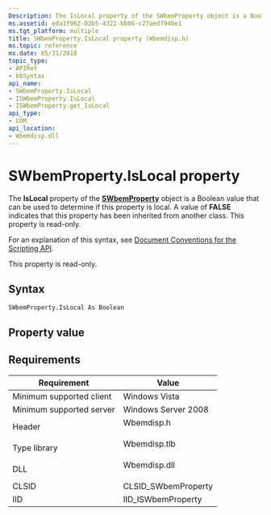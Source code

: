 ```yaml
---
Description: The IsLocal property of the SWbemProperty object is a Boolean value that can be used to determine if this property is local. A value of FALSE indicates that this property has been inherited from another class. This property is read-only.
ms.assetid: eda1f962-03b5-4322-bb06-c27aedf94be1
ms.tgt_platform: multiple
title: SWbemProperty.IsLocal property (Wbemdisp.h)
ms.topic: reference
ms.date: 05/31/2018
topic_type: 
- APIRef
- kbSyntax
api_name: 
- SWbemProperty.IsLocal
- ISWbemProperty.IsLocal
- ISWbemProperty.get_IsLocal
api_type: 
- COM
api_location: 
- Wbemdisp.dll
---
```


# SWbemProperty.IsLocal property

The **IsLocal** property of the [**SWbemProperty**](swbemproperty.md) object is a Boolean value that can be used to determine if this property is local. A value of **FALSE** indicates that this property has been inherited from another class. This property is read-only.

For an explanation of this syntax, see [Document Conventions for the Scripting API](document-conventions-for-the-scripting-api.md).

This property is read-only.

## Syntax


```VB
SWbemProperty.IsLocal As Boolean
```



## Property value

## Requirements



| Requirement | Value |
|-------------------------------------|-----------------------------------------------------------------------------------------|
| Minimum supported client<br/> | Windows Vista<br/>                                                                |
| Minimum supported server<br/> | Windows Server 2008<br/>                                                          |
| Header<br/>                   | <dl> <dt>Wbemdisp.h</dt> </dl>   |
| Type library<br/>             | <dl> <dt>Wbemdisp.tlb</dt> </dl> |
| DLL<br/>                      | <dl> <dt>Wbemdisp.dll</dt> </dl> |
| CLSID<br/>                    | CLSID\_SWbemProperty<br/>                                                         |
| IID<br/>                      | IID\_ISWbemProperty<br/>                                                          |



 

 




